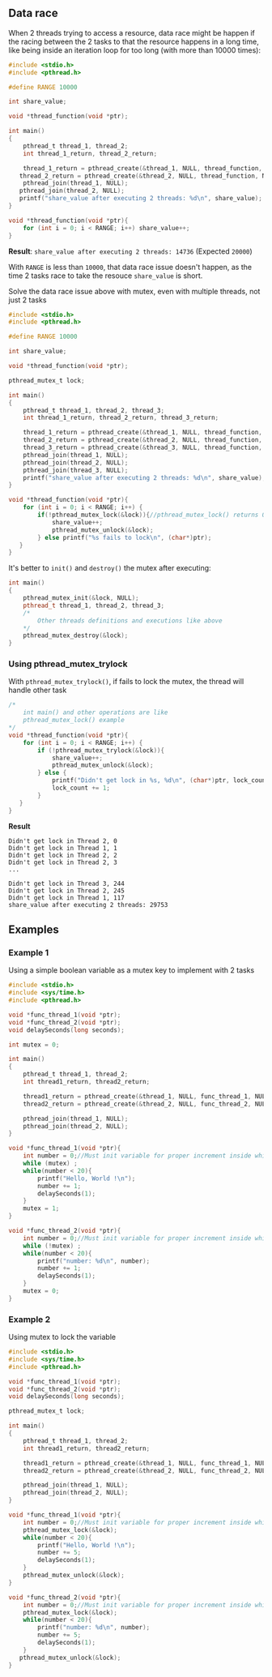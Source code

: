 ## Data race

When 2 threads trying to access a resource, data race might be happen if the racing between the 2 tasks to that the resource happens in a long time, like being inside an iteration loop for too long (with more than 10000 times):

```c
#include <stdio.h>
#include <pthread.h>

#define RANGE 10000

int share_value;

void *thread_function(void *ptr);

int main()
{  
	pthread_t thread_1, thread_2;
	int thread_1_return, thread_2_return;

	thread_1_return = pthread_create(&thread_1, NULL, thread_function, NULL);
   thread_2_return = pthread_create(&thread_2, NULL, thread_function, NULL);
	pthread_join(thread_1, NULL);
   pthread_join(thread_2, NULL);
   printf("share_value after executing 2 threads: %d\n", share_value);
}

void *thread_function(void *ptr){
	for (int i = 0; i < RANGE; i++) share_value++;
}
```
**Result**: ``share_value after executing 2 threads: 14736`` (Expected ``20000``)

With ``RANGE`` is less than ``10000``, that data race issue doesn't happen, as the time 2 tasks race to take the resouce ``share_value`` is short.

Solve the data race issue above with mutex, even with multiple threads, not just 2 tasks

```c
#include <stdio.h>
#include <pthread.h>

#define RANGE 10000

int share_value;

void *thread_function(void *ptr);

pthread_mutex_t lock;

int main()
{  
	pthread_t thread_1, thread_2, thread_3;
	int thread_1_return, thread_2_return, thread_3_return;

	thread_1_return = pthread_create(&thread_1, NULL, thread_function, "Thread 1");
    thread_2_return = pthread_create(&thread_2, NULL, thread_function, "Thread 2");
    thread_3_return = pthread_create(&thread_3, NULL, thread_function, "Thread 3");
	pthread_join(thread_1, NULL);
    pthread_join(thread_2, NULL);
    pthread_join(thread_3, NULL);
    printf("share_value after executing 2 threads: %d\n", share_value);//30000
}

void *thread_function(void *ptr){
	for (int i = 0; i < RANGE; i++) {
		if(!pthread_mutex_lock(&lock)){//pthread_mutex_lock() returns 0 if success.
			share_value++;
			pthread_mutex_unlock(&lock);
		} else printf("%s fails to lock\n", (char*)ptr);
   }   
}
```

It's better to ``init()`` and ``destroy()`` the mutex after executing:

```cpp
int main()
{  
    pthread_mutex_init(&lock, NULL);
	pthread_t thread_1, thread_2, thread_3;
	/*
        Other threads definitions and executions like above
    */
    pthread_mutex_destroy(&lock);
}
```

### Using pthread_mutex_trylock

With ``pthread_mutex_trylock()``, if fails to lock the mutex, the thread will handle other task

```c
/*
    int main() and other operations are like 
    pthread_mutex_lock() example
*/
void *thread_function(void *ptr){
	for (int i = 0; i < RANGE; i++) {
      	if (!pthread_mutex_trylock(&lock)){
			share_value++;
			pthread_mutex_unlock(&lock);
		} else {
			printf("Didn't get lock in %s, %d\n", (char*)ptr, lock_count);
			lock_count += 1;
		}
   }   
}
```
**Result**

```
Didn't get lock in Thread 2, 0
Didn't get lock in Thread 1, 1
Didn't get lock in Thread 2, 2
Didn't get lock in Thread 2, 3
...

Didn't get lock in Thread 3, 244
Didn't get lock in Thread 2, 245
Didn't get lock in Thread 1, 117
share_value after executing 2 threads: 29753
```

## Examples

### Example 1

Using a simple boolean variable as a mutex key to implement with 2 tasks

```c
#include <stdio.h>
#include <sys/time.h>
#include <pthread.h>

void *func_thread_1(void *ptr);
void *func_thread_2(void *ptr);
void delaySeconds(long seconds);

int mutex = 0;

int main()
{  
	pthread_t thread_1, thread_2;
	int thread1_return, thread2_return;

	thread1_return = pthread_create(&thread_1, NULL, func_thread_1, NULL);
    thread2_return = pthread_create(&thread_2, NULL, func_thread_2, NULL);

	pthread_join(thread_1, NULL);
    pthread_join(thread_2, NULL);
}

void *func_thread_1(void *ptr){
    int number = 0;//Must init variable for proper increment inside while()
    while (mutex) ;
    while(number < 20){
        printf("Hello, World !\n");
        number += 1;
        delaySeconds(1);
    }
    mutex = 1;
}

void *func_thread_2(void *ptr){
    int number = 0;//Must init variable for proper increment inside while()
    while (!mutex) ;
    while(number < 20){
        printf("number: %d\n", number);
        number += 1;
        delaySeconds(1);
    }
    mutex = 0;
}
```

### Example 2

Using mutex to lock the variable

```c
#include <stdio.h>
#include <sys/time.h>
#include <pthread.h>

void *func_thread_1(void *ptr);
void *func_thread_2(void *ptr);
void delaySeconds(long seconds);

pthread_mutex_t lock;

int main()
{  
	pthread_t thread_1, thread_2;
	int thread1_return, thread2_return;

	thread1_return = pthread_create(&thread_1, NULL, func_thread_1, NULL);
    thread2_return = pthread_create(&thread_2, NULL, func_thread_2, NULL);

	pthread_join(thread_1, NULL);
    pthread_join(thread_2, NULL);
}

void *func_thread_1(void *ptr){
    int number = 0;//Must init variable for proper increment inside while()
    pthread_mutex_lock(&lock);
    while(number < 20){
        printf("Hello, World !\n");
        number += 5;
        delaySeconds(1);
    }
    pthread_mutex_unlock(&lock);
}

void *func_thread_2(void *ptr){
    int number = 0;//Must init variable for proper increment inside while()
    pthread_mutex_lock(&lock);
    while(number < 20){
        printf("number: %d\n", number);
        number += 5;
        delaySeconds(1);
    }
   pthread_mutex_unlock(&lock);
}
```